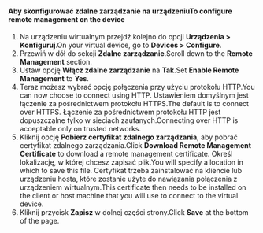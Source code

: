 
#### <a name="to-configure-remote-management-on-the-device"></a><span data-ttu-id="94d71-101">Aby skonfigurować zdalne zarządzanie na urządzeniu</span><span class="sxs-lookup"><span data-stu-id="94d71-101">To configure remote management on the device</span></span>
1. <span data-ttu-id="94d71-102">Na urządzeniu wirtualnym przejdź kolejno do opcji **Urządzenia > Konfiguruj**.</span><span class="sxs-lookup"><span data-stu-id="94d71-102">On your virtual device, go to **Devices > Configure**.</span></span>
2. <span data-ttu-id="94d71-103">Przewiń w dół do sekcji **Zdalne zarządzanie**.</span><span class="sxs-lookup"><span data-stu-id="94d71-103">Scroll down to the **Remote Management** section.</span></span>
3. <span data-ttu-id="94d71-104">Ustaw opcję **Włącz zdalne zarządzanie** na **Tak**.</span><span class="sxs-lookup"><span data-stu-id="94d71-104">Set **Enable Remote Management** to **Yes**.</span></span>
4. <span data-ttu-id="94d71-105">Teraz możesz wybrać opcję połączenia przy użyciu protokołu HTTP.</span><span class="sxs-lookup"><span data-stu-id="94d71-105">You can now choose to connect using HTTP.</span></span> <span data-ttu-id="94d71-106">Ustawieniem domyślnym jest łączenie za pośrednictwem protokołu HTTPS.</span><span class="sxs-lookup"><span data-stu-id="94d71-106">The default is to connect over HTTPS.</span></span> <span data-ttu-id="94d71-107">Łączenie za pośrednictwem protokołu HTTP jest dopuszczalne tylko w sieciach zaufanych.</span><span class="sxs-lookup"><span data-stu-id="94d71-107">Connecting over HTTP is acceptable only on trusted networks.</span></span>
5. <span data-ttu-id="94d71-108">Kliknij opcję **Pobierz certyfikat zdalnego zarządzania**, aby pobrać certyfikat zdalnego zarządzania.</span><span class="sxs-lookup"><span data-stu-id="94d71-108">Click **Download Remote Management Certificate** to download a remote management certificate.</span></span> <span data-ttu-id="94d71-109">Określ lokalizację, w której chcesz zapisać plik.</span><span class="sxs-lookup"><span data-stu-id="94d71-109">You will specify a location in which to save this file.</span></span> <span data-ttu-id="94d71-110">Certyfikat trzeba zainstalować na kliencie lub urządzeniu hosta, które zostanie użyte do nawiązania połączenia z urządzeniem wirtualnym.</span><span class="sxs-lookup"><span data-stu-id="94d71-110">This certificate then needs to be installed on the client or host machine that you will use to connect to the virtual device.</span></span>
6. <span data-ttu-id="94d71-111">Kliknij przycisk **Zapisz** w dolnej części strony.</span><span class="sxs-lookup"><span data-stu-id="94d71-111">Click **Save** at the bottom of the page.</span></span>


